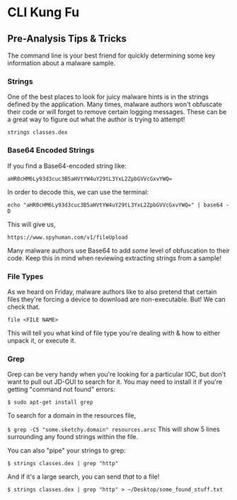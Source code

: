 # CLI Kung Fu

## Pre-Analysis Tips & Tricks

The command line is your best friend for quickly determining some key information about a malware sample.

### Strings

One of the best places to look for juicy malware hints is in the strings defined by the application. Many times, malware authors won't obfuscate their code or will forget to remove certain logging messages. These can be a great way to figure out what the author is trying to attempt!

`strings classes.dex`

### Base64 Encoded Strings

If you find a Base64-encoded string like:

`aHR0cHM6Ly93d3cuc3B5aHVtYW4uY29tL3YxL2ZpbGVVcGxvYWQ=`

In order to decode this, we can use the terminal:

`echo "aHR0cHM6Ly93d3cuc3B5aHVtYW4uY29tL3YxL2ZpbGVVcGxvYWQ=" | base64 -D`

This will give us, 

`https://www.spyhuman.com/v1/fileUpload`

Many malware authors use Base64 to add _some_ level of obfuscation to their code. 
Keep this in mind when reviewing extracting strings from a sample!

### File Types

As we heard on Friday, malware authors like to also pretend that certain files they're forcing a device to download are non-executable. But! We can check that.

`file <FILE NAME>`

This will tell you what kind of file type you're dealing with & how to either unpack it, or execute it.

### Grep

Grep can be very handy when you're looking for a particular IOC, but don't want to pull out JD-GUI to search for it. 
You may need to install it if you're getting "command not found" errors:

`$ sudo apt-get install grep`

To search for a domain in the resources file, 

`$ grep -C5 "some.sketchy.domain" resources.arsc` This will show 5 lines surrounding any found strings within the file.

You can also "pipe" your strings to grep:

`$ strings classes.dex | grep "http"`

And if it's a large search, you can send _that_ to a file!

`$ strings classes.dex | grep "http" > ~/Desktop/some_found_stuff.txt`




